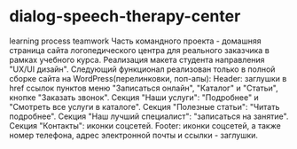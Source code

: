 # dialog-speech-therapy-center
learning process teamwork
Часть командного проекта - домашняя страница сайта логопедического центра для реального заказчика в рамках учебного курса.
Реализация макета студента направления "UX/UI дизайн".
Следующий функционал реализован только в полной сборке сайта на WordPress(перелинковки, поп-апы):
Header: заглушки в href ссылок пунктов меню "Записаться онлайн", "Каталог" и "Статьи", кнопке "Заказать звонок".
Секция "Наши услуги": "Подробнее" и "Смотреть все услуги в каталоге".
Секция "Полезные статьи": "Читать подробнее".
Секция "Наш лучший специалист": "записаться на занятие".
Секция "Контакты": иконки соцсетей.
Footer: иконки соцсетей, а также номер телефона, адрес электронной почты и ссылки - заглушки.
